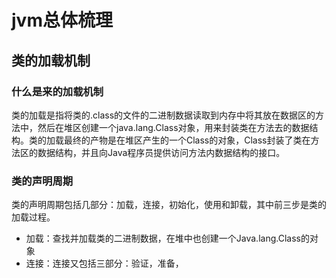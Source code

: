 # jvm总体梳理 
## 类的加载机制
### 什么是来的加载机制  
类的加载是指将类的.class的文件的二进制数据读取到内存中将其放在数据区的方法中，然后在堆区创建一个java.lang.Class对象，用来封装类在方法去的数据结构。类的加载最终的产物是在堆区产生的一个Class的对象，Class封装了类在方法区的数据结构，并且向Java程序员提供访问方法内数据结构的接口。  
### 类的声明周期  
类的声明周期包括几部分：加载，连接，初始化，使用和卸载，其中前三步是类的加载过程。  
* 加载：查找并加载类的二进制数据，在堆中也创建一个Java.lang.Class的对象 
* 连接：连接又包括三部分：验证，准备，
